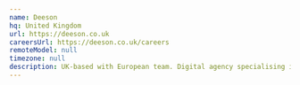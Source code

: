```yaml
---
name: Deeson
hq: United Kingdom
url: https://deeson.co.uk
careersUrl: https://deeson.co.uk/careers
remoteModel: null
timezone: null
description: UK-based with European team. Digital agency specialising in Drupal, Symfony and Laravel.
---
```

